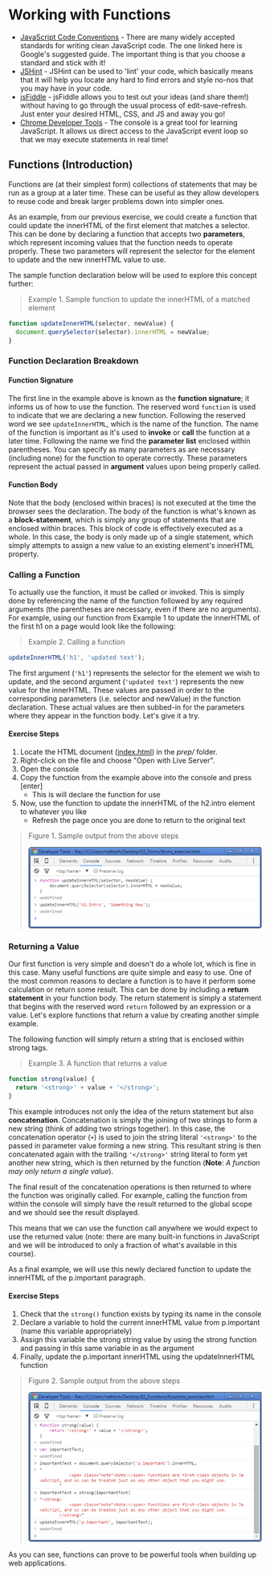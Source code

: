 # Working with Functions

- [JavaScript Code Conventions](https://google.github.io/styleguide/jsguide.html) - There are many widely accepted standards for writing clean JavaScript code. The one linked here is Google's suggested guide. The important thing is that you choose a standard and stick with it!
- [JSHint](http://jshint.com/) - JSHint can be used to 'lint' your code, which basically means that it will help you locate any hard to find errors and style no-nos that you may have in your code.
- [jsFiddle](https://jsfiddle.net/) - jsFiddle allows you to test out your ideas (and share them!) without having to go through the usual process of edit-save-refresh.  Just enter your desired HTML, CSS, and JS and away you go!
- [Chrome Developer Tools](https://developers.google.com/web/tools/chrome-devtools/console/?utm_source=dcc&utm_medium=redirect&utm_campaign=2016q3) - The console is a great tool for learning JavaScript. It allows us direct access to the JavaScript event loop so that we may execute statements in real time!

## Functions (Introduction)

Functions are (at their simplest form) collections of statements that may be run as a group at a later time. These can be useful as they allow developers to reuse code and break larger problems down into simpler ones.

As an example, from our previous exercise, we could create a function that could update the innerHTML of the first element that matches a selector. This can be done by declaring a function that accepts two **parameters**, which represent incoming values that the function needs to operate properly. These two parameters will represent the selector for the element to update and the new innerHTML value to use.

The sample function declaration below will be used to explore this concept further:

> Example 1. Sample function to update the innerHTML of a matched element

```js
function updateInnerHTML(selector, newValue) {
  document.querySelector(selector).innerHTML = newValue;
}
```

### Function Declaration Breakdown

#### Function Signature

The first line in the example above is known as the **function signature**; it informs us of how to use the function. The reserved word `function` is used to indicate that we are declaring a new function. Following the reserved word we see `updateInnerHTML`, which is the name of the function. The name of the function is important as it's used to **invoke** or **call** the function at a later time. Following the name we find the **parameter list** enclosed within parentheses. You can specify as many parameters as are necessary (including none) for the function to operate correctly. These parameters represent the actual passed in **argument** values upon being properly called.

#### Function Body

Note that the body (enclosed within braces) is not executed at the time the browser sees the declaration. The body of the function is what's known as a **block-statement**, which is simply any group of statements that are enclosed within braces. This block of code is effectively executed as a whole. In this case, the body is only made up of a single statement, which simply attempts to assign a new value to an existing element's innerHTML property.

### Calling a Function

To actually use the function, it must be called or invoked. This is simply done by referencing the name of the function followed by any required arguments (the parentheses are necessary, even if there are no arguments). For example, using our function from Example 1 to update the innerHTML of the first h1 on a page would look like the following:

> Example 2. Calling a function

```js
updateInnerHTML('h1', 'updated text');
```

The first argument (`'h1'`) represents the selector for the element we wish to update, and the second
argument (`'updated text'`) represents the new value for the innerHTML. These values are passed in
order to the corresponding parameters (i.e. selector and newValue) in the function declaration. These
actual values are then subbed-in for the parameters where they appear in the function body. Let's give
it a try.

#### Exercise Steps

1. Locate the HTML document ([index.html](./prep/index.html)) in the *prep/* folder.
1. Right-click on the file and choose "Open with Live Server".
1. Open the console
1. Copy the function from the example above into the console and press [enter]
    - This is will declare the function for use
1. Now, use the function to update the innerHTML of the h2.intro element to whatever you like
    - Refresh the page once you are done to return to the original text

> Figure 1. Sample output from the above steps
>
> ![](./images/fig.1.png)

### Returning a Value

Our first function is very simple and doesn't do a whole lot, which is fine in this case. Many useful
functions are quite simple and easy to use. One of the most common reasons to declare a function is to
have it perform some calculation or return some result. This can be done by including a **return
statement** in your function body. The return statement is simply a statement that begins with the
reserved word `return` followed by an expression or a value. Let's explore functions that return a value
by creating another simple example.

The following function will simply return a string that is enclosed within strong tags.

> Example 3. A function that returns a value

```js
function strong(value) {
  return '<strong>' + value + '</strong>';
}
```

This example introduces not only the idea of the return statement but also **concatenation**. Concatenation is simply the joining of two strings to form a new string (think of adding two strings together). In this case, the concatenation operator (`+`) is used to join the string literal `'<strong>'` to the passed in parameter value forming a new string. This resultant string is then concatenated again with the trailing `'</strong>'` string literal to form yet another new string, which is then returned by the function (**Note**: *A function may only return a single value*).

The final result of the concatenation operations is then returned to where the function was originally called. For example, calling the function from within the console will simply have the result returned to the global scope and we should see the result displayed.

This means that we can use the function call anywhere we would expect to use the returned value (note: there are many built-in functions in JavaScript and we will be introduced to only a fraction of what's available in this course).

As a final example, we will use this newly declared function to update the innerHTML of the p.important paragraph.

#### Exercise Steps

1. Check that the `strong()` function exists by typing its name in the console
1. Declare a variable to hold the current innerHTML value from p.important (name this variable appropriately)
1. Assign this variable the strong string value by using the strong function and passing in this same variable in as the argument
1. Finally, update the p.important innerHTML using the updateInnerHTML function

> Figure 2. Sample output from the above steps
>
> ![](./images/fig.2.png)

As you can see, functions can prove to be powerful tools when building up web applications.
